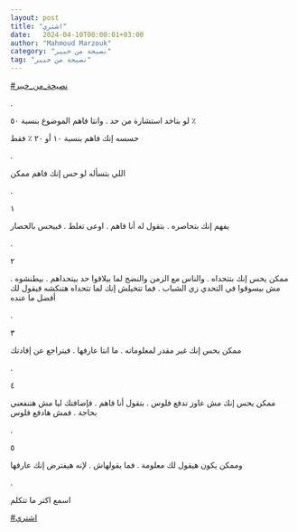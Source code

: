 ```yaml
---
layout: post
title: "اشتري"
date:   2024-04-10T00:00:01+03:00
author: "Mahmoud Marzouk"
category: "نصيحة من خبير"
tag: "نصيحة من خبير"
---
```



[<u>\#نصيحة\_من\_خبير</u>](https://www.facebook.com/hashtag/%D9%86%D8%B5%D9%8A%D8%AD%D8%A9_%D9%85%D9%86_%D8%AE%D8%A8%D9%8A%D8%B1?__eep__=6&__cft__%5b0%5d=AZXfPS7_ThaT-BAKkcRH1369s7p0E5WK8ipqz7znqmtZrJTvXaNt8KOugQQTZmHiZXX48u3nM_Nb015N3UZxV4sweeYtmsSNtog5btV7y-ZLcxoNfM5A4l-5p8mk62x45BniJJ-K6MLm3HKaAMlJfmtUReaGu-EfPF16N21dPwX-pQ&__tn__=*NK-R)

.

لو بتاخد استشارة من حد . وانتا فاهم الموضوع بنسبة ٥٠
٪

حسسه إنك فاهم بنسبة ١٠ أو ٢٠ ٪ فقط

.

اللي بتسأله لو حس إنك فاهم ممكن

.

١

يفهم إنك بتحاصره . بتقول له أنا فاهم . اوعى تغلط . فبيحس
بالحصار

.

٢

ممكن يحس إنك بتتحداه . والناس مع الزمن والنضج لما
بيلاقوا حد بيتحداهم . بيطنشوه . مش بيسوقوا في التحدي زي الشباب . فما
تتخيلش إنك لما تتحداه هتنكشه فيقول لك أفضل ما عنده

.

٣

ممكن يحس إنك غير مقدر لمعلوماته . ما انتا عارفها .
فيتراجع عن إفادتك

.

٤

ممكن يحس إنك مش عاوز تدفع فلوس . بتقول أنا فاهم .
فإضافتك ليا مش هتنفعني بحاجة . فمش هادفع فلوس

.

٥

وممكن يكون هيقول لك معلومة . فما يقولهاش . لإنه هيفترض
إنك عارفها

.

اسمع اكتر ما تتكلم

[<u>\#اشتري</u>](https://www.facebook.com/hashtag/%D8%A7%D8%B4%D8%AA%D8%B1%D9%8A?__eep__=6&__cft__%5b0%5d=AZXfPS7_ThaT-BAKkcRH1369s7p0E5WK8ipqz7znqmtZrJTvXaNt8KOugQQTZmHiZXX48u3nM_Nb015N3UZxV4sweeYtmsSNtog5btV7y-ZLcxoNfM5A4l-5p8mk62x45BniJJ-K6MLm3HKaAMlJfmtUReaGu-EfPF16N21dPwX-pQ&__tn__=*NK-R)
